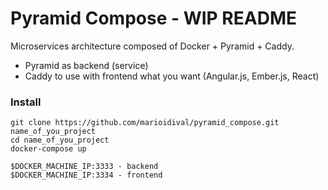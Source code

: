 # Pyramid Compose  - WIP README

Microservices architecture composed of Docker + Pyramid + Caddy.

- Pyramid as backend (service)
- Caddy to use with frontend what you want (Angular.js, Ember.js, React)


### Install

```
git clone https://github.com/marioidival/pyramid_compose.git name_of_you_project
cd name_of_you_project
docker-compose up
```
```
$DOCKER_MACHINE_IP:3333 - backend
$DOCKER_MACHINE_IP:3334 - frontend
```
